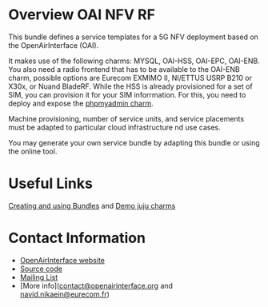 # Overview OAI NFV RF

This bundle defines a service templates for a 5G NFV deployment based on the OpenAirInterface (OAI).

It makes use of the following charms: MYSQL, OAI-HSS, OAI-EPC, OAI-ENB. You also need a radio frontend that has to be available to the OAI-ENB charm, possible options are Eurecom EXMIMO II, NI/ETTUS USRP B210 or X30x, or Nuand BladeRF. While the HSS is already provisioned for a set of SIM, you can provision it for your SIM inforrmation. For this, you need to deploy and expose the [phpmyadmin charm](https://jujucharms.com/u/simonsmith5521/phpmyadmin/precise/1).

Machine provisioning, number of service units, and service placements must be adapted to particular cloud infrastructure nd use cases. 

You may generate your own service bundle by adapting this bundle or using the online tool.

# Useful Links
[Creating and using Bundles](https://jujucharms.com/docs/1.25/charms-bundles)
and 
[Demo juju charms](https://demo.jujucharms.com/)

# Contact Information

- [OpenAirInterface website](https://twiki.eurecom.fr/twiki/bin/view/OpenAirInterface/WebHome)
- [Source code](https://gitlab.eurecom.fr/oai/)
- [Mailing List](openair4g-devel@lists.eurecom.fr)
- [More info](contact@openairinterface.org and navid.nikaein@eurecom.fr)
